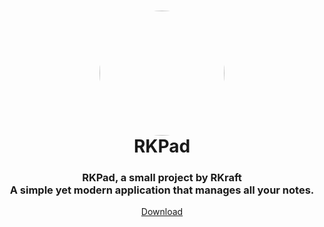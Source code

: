 <h1 align="center" style="position: relative;">
    <a href="https://github.com/RushilKoul/RKPad"><img width="200" style="border-radius: 50%;"
            src="./src/images/display.png" /></a><br>
    RKPad
</h1>

<h3 align="center">RKPad, a small project by RKraft<br>A simple yet modern application that manages all your notes.</h3>

<p align="center">
    <a href="https://github.com/RushilKoul/RKPad/releases/latest">Download</a>
</p>
